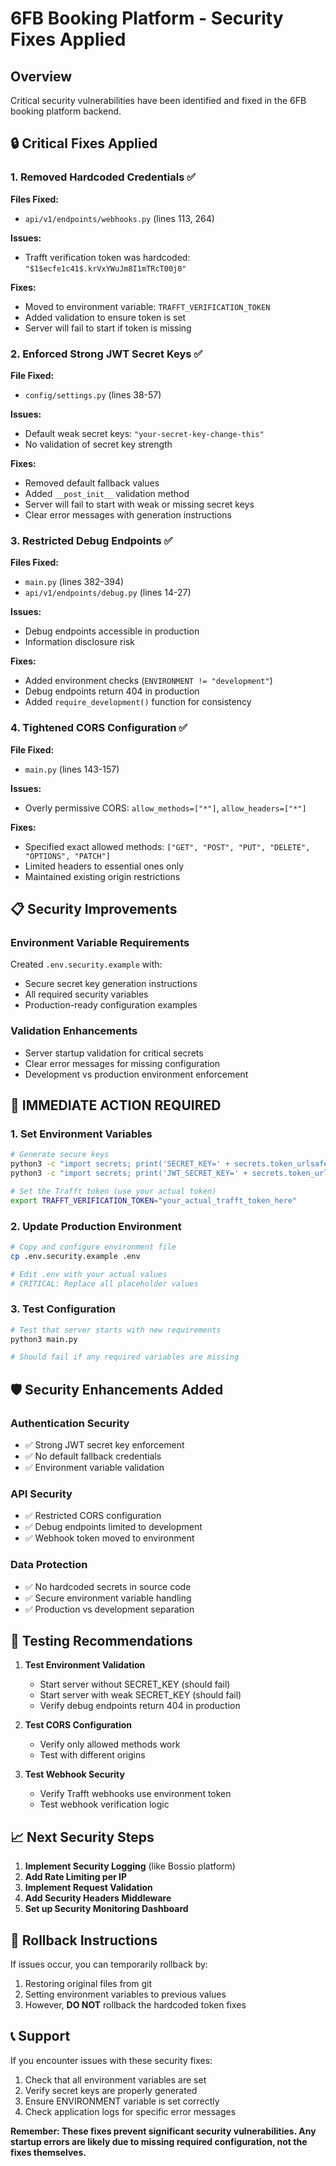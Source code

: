 # 6FB Booking Platform - Security Fixes Applied

## Overview
Critical security vulnerabilities have been identified and fixed in the 6FB booking platform backend.

## 🔒 Critical Fixes Applied

### 1. **Removed Hardcoded Credentials** ✅
**Files Fixed:**
- `api/v1/endpoints/webhooks.py` (lines 113, 264)

**Issues:**
- Trafft verification token was hardcoded: `"$1$ecfe1c41$.krVxYWuJm8I1mTRcT00j0"`

**Fixes:**
- Moved to environment variable: `TRAFFT_VERIFICATION_TOKEN`
- Added validation to ensure token is set
- Server will fail to start if token is missing

### 2. **Enforced Strong JWT Secret Keys** ✅
**File Fixed:**
- `config/settings.py` (lines 38-57)

**Issues:**
- Default weak secret keys: `"your-secret-key-change-this"`
- No validation of secret key strength

**Fixes:**
- Removed default fallback values
- Added `__post_init__` validation method
- Server will fail to start with weak or missing secret keys
- Clear error messages with generation instructions

### 3. **Restricted Debug Endpoints** ✅
**Files Fixed:**
- `main.py` (lines 382-394)
- `api/v1/endpoints/debug.py` (lines 14-27)

**Issues:**
- Debug endpoints accessible in production
- Information disclosure risk

**Fixes:**
- Added environment checks (`ENVIRONMENT != "development"`)
- Debug endpoints return 404 in production
- Added `require_development()` function for consistency

### 4. **Tightened CORS Configuration** ✅
**File Fixed:**
- `main.py` (lines 143-157)

**Issues:**
- Overly permissive CORS: `allow_methods=["*"]`, `allow_headers=["*"]`

**Fixes:**
- Specified exact allowed methods: `["GET", "POST", "PUT", "DELETE", "OPTIONS", "PATCH"]`
- Limited headers to essential ones only
- Maintained existing origin restrictions

## 📋 Security Improvements

### Environment Variable Requirements
Created `.env.security.example` with:
- Secure secret key generation instructions
- All required security variables
- Production-ready configuration examples

### Validation Enhancements
- Server startup validation for critical secrets
- Clear error messages for missing configuration
- Development vs production environment enforcement

## 🚨 IMMEDIATE ACTION REQUIRED

### 1. **Set Environment Variables**
```bash
# Generate secure keys
python3 -c "import secrets; print('SECRET_KEY=' + secrets.token_urlsafe(64))"
python3 -c "import secrets; print('JWT_SECRET_KEY=' + secrets.token_urlsafe(64))"

# Set the Trafft token (use your actual token)
export TRAFFT_VERIFICATION_TOKEN="your_actual_trafft_token_here"
```

### 2. **Update Production Environment**
```bash
# Copy and configure environment file
cp .env.security.example .env

# Edit .env with your actual values
# CRITICAL: Replace all placeholder values
```

### 3. **Test Configuration**
```bash
# Test that server starts with new requirements
python3 main.py

# Should fail if any required variables are missing
```

## 🛡️ Security Enhancements Added

### Authentication Security
- ✅ Strong JWT secret key enforcement
- ✅ No default fallback credentials
- ✅ Environment variable validation

### API Security
- ✅ Restricted CORS configuration
- ✅ Debug endpoints limited to development
- ✅ Webhook token moved to environment

### Data Protection
- ✅ No hardcoded secrets in source code
- ✅ Secure environment variable handling
- ✅ Production vs development separation

## 🧪 Testing Recommendations

1. **Test Environment Validation**
   - Start server without SECRET_KEY (should fail)
   - Start server with weak SECRET_KEY (should fail)
   - Verify debug endpoints return 404 in production

2. **Test CORS Configuration**
   - Verify only allowed methods work
   - Test with different origins

3. **Test Webhook Security**
   - Verify Trafft webhooks use environment token
   - Test webhook verification logic

## 📈 Next Security Steps

1. **Implement Security Logging** (like Bossio platform)
2. **Add Rate Limiting per IP**
3. **Implement Request Validation**
4. **Add Security Headers Middleware**
5. **Set up Security Monitoring Dashboard**

## 🔄 Rollback Instructions

If issues occur, you can temporarily rollback by:
1. Restoring original files from git
2. Setting environment variables to previous values
3. However, **DO NOT** rollback the hardcoded token fixes

## 📞 Support

If you encounter issues with these security fixes:
1. Check that all environment variables are set
2. Verify secret keys are properly generated
3. Ensure ENVIRONMENT variable is set correctly
4. Check application logs for specific error messages

**Remember: These fixes prevent significant security vulnerabilities. Any startup errors are likely due to missing required configuration, not the fixes themselves.**
